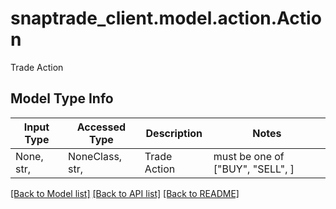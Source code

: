 # snaptrade_client.model.action.Action

Trade Action

## Model Type Info
Input Type | Accessed Type | Description | Notes
------------ | ------------- | ------------- | -------------
None, str,  | NoneClass, str,  | Trade Action | must be one of ["BUY", "SELL", ] 

[[Back to Model list]](../../README.md#documentation-for-models) [[Back to API list]](../../README.md#documentation-for-api-endpoints) [[Back to README]](../../README.md)

